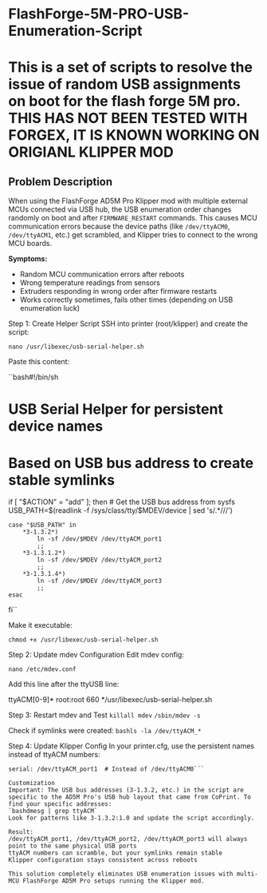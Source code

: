 # FlashForge-5M-PRO-USB-Enumeration-Script
# This is a set of scripts to resolve the issue of random USB assignments on boot for the flash forge 5M pro.  THIS HAS NOT BEEN TESTED WITH FORGEX, IT IS KNOWN WORKING ON ORIGIANL KLIPPER MOD

## Problem Description

When using the FlashForge AD5M Pro Klipper mod with multiple external MCUs connected via USB hub, the USB enumeration order changes randomly on boot and after `FIRMWARE_RESTART` commands. This causes MCU communication errors because the device paths (like `/dev/ttyACM0`, `/dev/ttyACM1`, etc.) get scrambled, and Klipper tries to connect to the wrong MCU boards.

**Symptoms:**
- Random MCU communication errors after reboots
- Wrong temperature readings from sensors
- Extruders responding in wrong order after firmware restarts
- Works correctly sometimes, fails other times (depending on USB enumeration luck)

Step 1: Create Helper Script
SSH into printer (root/klipper) and create the script:

`nano /usr/libexec/usb-serial-helper.sh`

Paste this content:

``bash#!/bin/sh
# USB Serial Helper for persistent device names
# Based on USB bus address to create stable symlinks

if [ "$ACTION" = "add" ]; then
    # Get the USB bus address from sysfs
    USB_PATH=$(readlink -f /sys/class/tty/$MDEV/device | sed 's/.*\///')
    
    case "$USB_PATH" in
        *3-1.3.2*)
            ln -sf /dev/$MDEV /dev/ttyACM_port1
            ;;
        *3-1.3.1.2*)
            ln -sf /dev/$MDEV /dev/ttyACM_port2
            ;;
        *3-1.3.1.4*)
            ln -sf /dev/$MDEV /dev/ttyACM_port3
            ;;
    esac
fi``

Make it executable:

`chmod +x /usr/libexec/usb-serial-helper.sh`

Step 2: Update mdev Configuration
Edit mdev config:

`nano /etc/mdev.conf`

Add this line after the ttyUSB line:

ttyACM[0-9]*    root:root 660 */usr/libexec/usb-serial-helper.sh

Step 3: Restart mdev and Test
`killall mdev`
`/sbin/mdev -s`

Check if symlinks were created:
`bashls -la /dev/ttyACM_*`

Step 4: Update Klipper Config
In your printer.cfg, use the persistent names instead of ttyACM numbers:
```ini[mcu]
serial: /dev/ttyACM_port1  # Instead of /dev/ttyACM0```

Customization
Important: The USB bus addresses (3-1.3.2, etc.) in the script are specific to the AD5M Pro's USB hub layout that came from CoPrint. To find your specific addresses:
`bashdmesg | grep ttyACM`
Look for patterns like 3-1.3.2:1.0 and update the script accordingly.

Result:
/dev/ttyACM_port1, /dev/ttyACM_port2, /dev/ttyACM_port3 will always point to the same physical USB ports
ttyACM numbers can scramble, but your symlinks remain stable
Klipper configuration stays consistent across reboots

This solution completely eliminates USB enumeration issues with multi-MCU FlashForge AD5M Pro setups running the Klipper mod.
